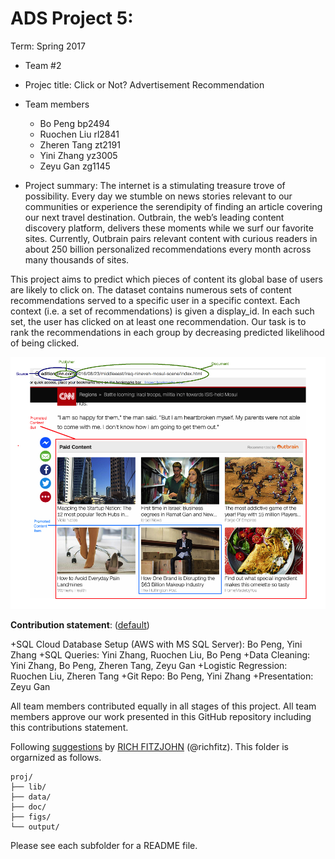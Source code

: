 ﻿# ADS Project 5: 

Term: Spring 2017

+ Team #2
+ Projec title: Click or Not? Advertisement Recommendation 
+ Team members
	+ Bo Peng bp2494
	+ Ruochen Liu rl2841
	+ Zheren Tang zt2191
	+ Yini Zhang yz3005
	+ Zeyu Gan zg1145

+ Project summary: The internet is a stimulating treasure trove of possibility. Every day we stumble on news stories relevant to our communities or experience the serendipity of finding an article covering our next travel destination. Outbrain, the web’s leading content discovery platform, delivers these moments while we surf our favorite sites. Currently, Outbrain pairs relevant content with curious readers in about 250 billion personalized recommendations every month across many thousands of sites. 
 
This project aims to predict which pieces of content its global base of users are likely to click on. The dataset contains numerous sets of content recommendations served to a specific user in a specific context. Each context (i.e. a set of recommendations) is given a display_id. In each such set, the user has clicked on at least one recommendation. Our task is to rank the recommendations in each group by decreasing predicted likelihood of being clicked.



![image](figs/page_view.png)
	
**Contribution statement**: ([default](doc/a_note_on_contributions.md))

+SQL Cloud Database Setup (AWS with MS SQL Server): Bo Peng, Yini Zhang
+SQL Queries: Yini Zhang, Ruochen Liu, Bo Peng
+Data Cleaning: Yini Zhang, Bo Peng, Zheren Tang, Zeyu Gan
+Logistic Regression: Ruochen Liu, Zheren Tang
+Git Repo: Bo Peng, Yini Zhang
+Presentation: Zeyu Gan 

All team members contributed equally in all stages of this project. All team members approve our work presented in this GitHub repository including this contributions statement. 

Following [suggestions](http://nicercode.github.io/blog/2013-04-05-projects/) by [RICH FITZJOHN](http://nicercode.github.io/about/#Team) (@richfitz). This folder is orgarnized as follows.

```
proj/
├── lib/
├── data/
├── doc/
├── figs/
└── output/
```

Please see each subfolder for a README file.
